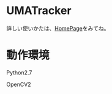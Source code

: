 # UMATracker

詳しい使いかたは、[HomePage](http://ymnk13.github.io/UMATracker)をみてね。

# 動作環境

  Python2.7

  OpenCV2

  